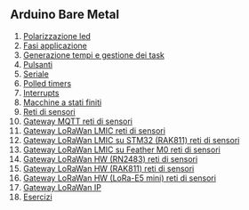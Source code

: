 

## Arduino Bare Metal
1. [Polarizzazione led](polarizzazioneled.md)
2. [Fasi applicazione](fasigenerica.md)
3. [Generazione tempi e gestione dei task](indexgenerazionetempi.md)
4. [Pulsanti](indexpulsanti.md)
5. [Seriale](indexseriale.md)
6. [Polled timers](indextimers.md)
7. [Interrupts](indexinterrupts.md)
8. [Macchine a stati finiti](indexstatifiniti.md)
9. [Reti di sensori](sensornetworkshort.md)
10. [Gateway MQTT reti di sensori](gateway.md)
11. [Gateway LoRaWan LMIC reti di sensori](gatewaylorasw.md)
12. [Gateway LoRaWan LMIC su STM32 (RAK811) reti di sensori](lorarak811sw.md)
14. [Gateway LoRaWan LMIC su Feather M0 reti di sensori](featherm0sw.md)
13. [Gateway LoRaWan HW (RN2483) reti di sensori](gatewaylorahw.md)
14. [Gateway LoRaWan HW (RAK811) reti di sensori](lorarak811.md)
15. [Gateway LoRaWan HW (LoRa-E5 mini) reti di sensori](lorae5minihw.md)
16. [Gateway LoRaWan IP](gatewaylora-ip.md)
17. [Esercizi](esercizi.md)
<!--stackedit_data:
eyJoaXN0b3J5IjpbMTk1MTYzNTI1NV19
-->
